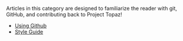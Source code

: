 Articles in this category are designed to familiarize the reader with git, GitHub, and contributing back to Project Topaz!

* [Using Github](https://github.com/project-topaz/topaz/wiki/Using-Github)
* [Style Guide](https://github.com/project-topaz/topaz/blob/release/CONTRIBUTING.md#style-guide)